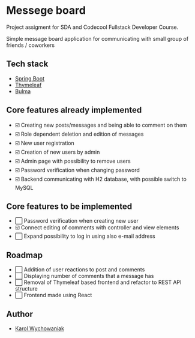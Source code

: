 
# Messege board

Project assigment for SDA and Codecool Fullstack Developer Course.

Simple message board application for communicating with small group of friends / coworkers



## Tech stack

- [Spring Boot](https://spring.io/projects/spring-boot)
- [Thymeleaf](https://www.thymeleaf.org/)
- [Bulma](https://bulma.io/)


## Core features already implemented

- ☑️ Creating new posts/messages and being able to comment on them
- ☑️ Role dependent deletion and edition of messages
- ☑️ New user registration
- ☑️ Creation of new users by admin
- ☑️ Admin page with possibility to remove users
- ☑️ Password verification when changing password
- ☑️ Backend communicating with H2 database, with possible switch to MySQL

## Core features to be implemented

- ⬜️ Password verification when creating new user
- ☑️ Connect editing of comments with controller and view elements
- ⬜️ Expand possibility to log in using also e-mail address


## Roadmap


- ⬜️ Addition of user reactions to post and comments
- ⬜️ Displaying number of comments that a message has
- ⬜️ Removal of Thymeleaf based frontend and refactor to REST API structure
- ⬜️ Frontend made using  React

## Author

- [Karol Wychowaniak](https://www.github.com/Kajek)



